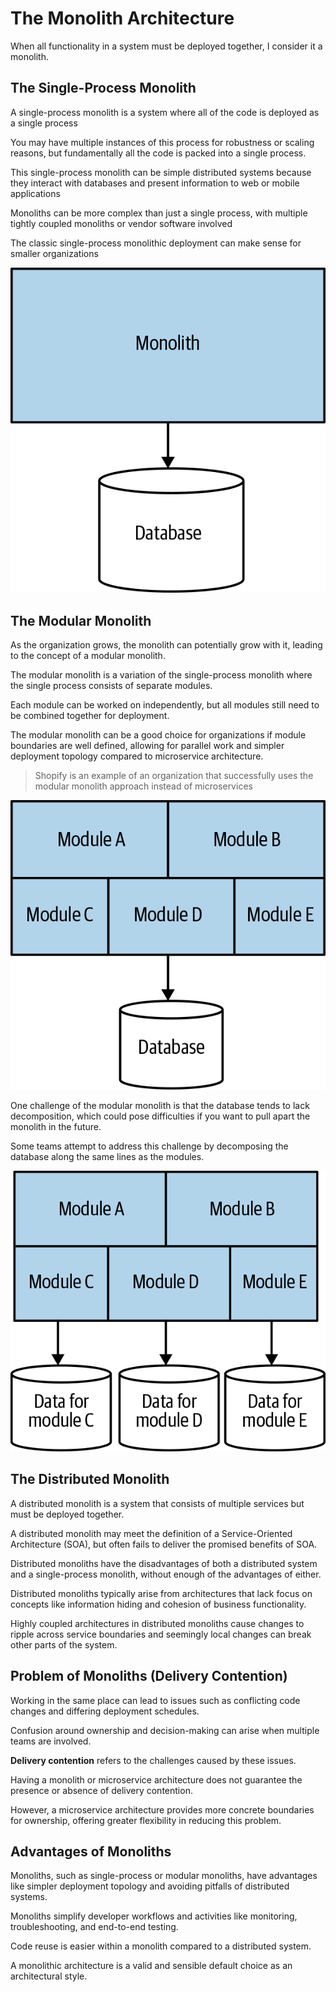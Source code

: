 # The Monolith Architecture

When all functionality in a system must be deployed together, I consider it a monolith.

## The Single-Process Monolith

A single-process monolith is a system where all of the code is deployed as a single process

You may have multiple instances of this process for robustness or scaling reasons, but fundamentally all the code is packed into a single process.

This single-process monolith can be simple distributed systems because they interact with databases and present information to web or mobile applications

Monoliths can be more complex than just a single process, with multiple tightly coupled monoliths or vendor software involved

The classic single-process monolithic deployment can make sense for smaller organizations

![](images/single-monolith.png)


## The Modular Monolith

As the organization grows, the monolith can potentially grow with it, leading to the concept of a modular monolith.

The modular monolith is a variation of the single-process monolith where the single process consists of separate modules.

Each module can be worked on independently, but all modules still need to be combined together for deployment.

The modular monolith can be a good choice for organizations if module boundaries are well defined, allowing for parallel work and simpler deployment topology compared to microservice architecture.

> Shopify is an example of an organization that successfully uses the modular monolith approach instead of microservices

![](images/modular-monolith.png)

One challenge of the modular monolith is that the database tends to lack decomposition, which could pose difficulties if you want to pull apart the monolith in the future.

Some teams attempt to address this challenge by decomposing the database along the same lines as the modules.

![](images/modular-mono-decomp-db.png)


## The Distributed Monolith

A distributed monolith is a system that consists of multiple services but must be deployed together.

A distributed monolith may meet the definition of a Service-Oriented Architecture (SOA), but often fails to deliver the promised benefits of SOA.

Distributed monoliths have the disadvantages of both a distributed system and a single-process monolith, without enough of the advantages of either.

Distributed monoliths typically arise from architectures that lack focus on concepts like information hiding and cohesion of business functionality.

Highly coupled architectures in distributed monoliths cause changes to ripple across service boundaries and seemingly local changes can break other parts of the system.


## Problem of Monoliths (Delivery Contention)

Working in the same place can lead to issues such as conflicting code changes and differing deployment schedules.

Confusion around ownership and decision-making can arise when multiple teams are involved.

**Delivery contention** refers to the challenges caused by these issues.

Having a monolith or microservice architecture does not guarantee the presence or absence of delivery contention.

However, a microservice architecture provides more concrete boundaries for ownership, offering greater flexibility in reducing this problem.


## Advantages of Monoliths

Monoliths, such as single-process or modular monoliths, have advantages like simpler deployment topology and avoiding pitfalls of distributed systems.

Monoliths simplify developer workflows and activities like monitoring, troubleshooting, and end-to-end testing.

Code reuse is easier within a monolith compared to a distributed system.

A monolithic architecture is a valid and sensible default choice as an architectural style.